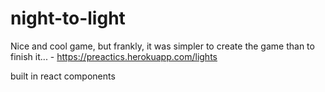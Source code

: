 # night-to-light
Nice and cool game, but frankly, it was simpler to create the game than to finish it... - https://preactics.herokuapp.com/lights

built in react components
